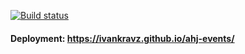 [![Build status](https://ci.appveyor.com/api/projects/status/kg6o4cnvv5lqvgy9/branch/master?svg=true)](https://ci.appveyor.com/project/IvanKravz/ahj-events/branch/master)

<!-- ![CI](https://ci.appveyor.com/project/IvanKravz/ahj-events/branch/master) -->

#### Deployment: https://ivankravz.github.io/ahj-events/
